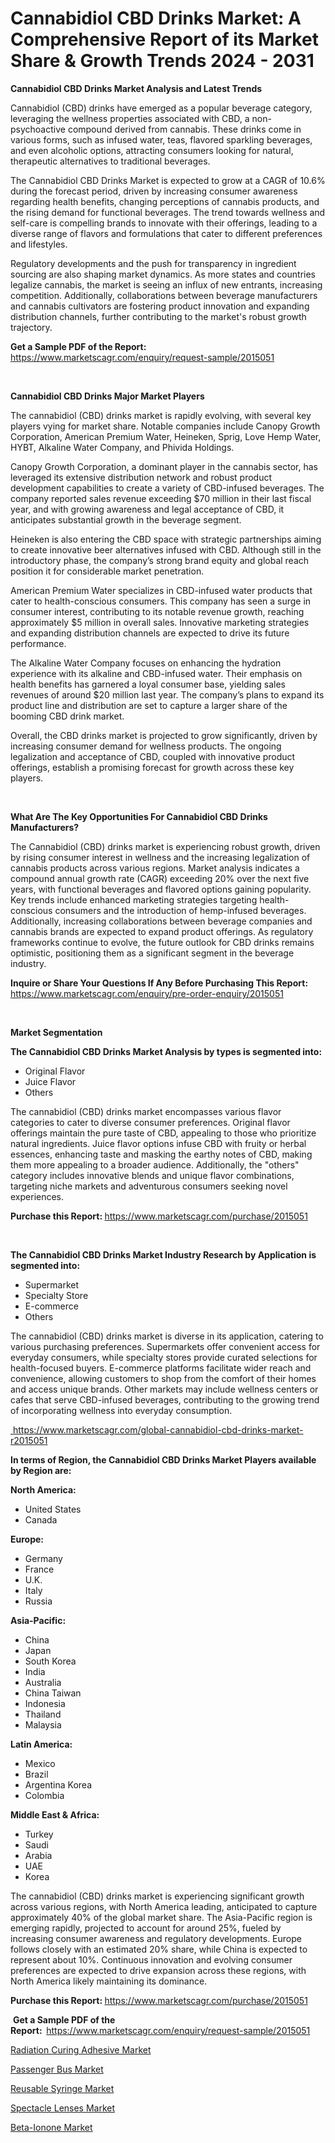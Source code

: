 <p><h1>Cannabidiol CBD Drinks Market: A Comprehensive Report of its Market Share & Growth Trends 2024 - 2031</h1></p><p><strong>Cannabidiol CBD Drinks Market Analysis and Latest Trends</strong></p>
<p><p>Cannabidiol (CBD) drinks have emerged as a popular beverage category, leveraging the wellness properties associated with CBD, a non-psychoactive compound derived from cannabis. These drinks come in various forms, such as infused water, teas, flavored sparkling beverages, and even alcoholic options, attracting consumers looking for natural, therapeutic alternatives to traditional beverages.</p><p>The Cannabidiol CBD Drinks Market is expected to grow at a CAGR of 10.6% during the forecast period, driven by increasing consumer awareness regarding health benefits, changing perceptions of cannabis products, and the rising demand for functional beverages. The trend towards wellness and self-care is compelling brands to innovate with their offerings, leading to a diverse range of flavors and formulations that cater to different preferences and lifestyles.</p><p>Regulatory developments and the push for transparency in ingredient sourcing are also shaping market dynamics. As more states and countries legalize cannabis, the market is seeing an influx of new entrants, increasing competition. Additionally, collaborations between beverage manufacturers and cannabis cultivators are fostering product innovation and expanding distribution channels, further contributing to the market's robust growth trajectory.</p></p>
<p><strong>Get a Sample PDF of the Report:&nbsp;</strong> <a href="https://www.marketscagr.com/enquiry/request-sample/2015051?utm_campaign=1126&utm_medium=2&utm_source=Github&utm_content=ia&utm_term=27102024&utm_id=cannabidiol-cbd-drinks">https://www.marketscagr.com/enquiry/request-sample/2015051</a></p>
<p>&nbsp;</p>
<p><strong>Cannabidiol CBD Drinks Major Market Players</strong></p>
<p><p>The cannabidiol (CBD) drinks market is rapidly evolving, with several key players vying for market share. Notable companies include Canopy Growth Corporation, American Premium Water, Heineken, Sprig, Love Hemp Water, HYBT, Alkaline Water Company, and Phivida Holdings.</p><p>Canopy Growth Corporation, a dominant player in the cannabis sector, has leveraged its extensive distribution network and robust product development capabilities to create a variety of CBD-infused beverages. The company reported sales revenue exceeding $70 million in their last fiscal year, and with growing awareness and legal acceptance of CBD, it anticipates substantial growth in the beverage segment.</p><p>Heineken is also entering the CBD space with strategic partnerships aiming to create innovative beer alternatives infused with CBD. Although still in the introductory phase, the company’s strong brand equity and global reach position it for considerable market penetration.</p><p>American Premium Water specializes in CBD-infused water products that cater to health-conscious consumers. This company has seen a surge in consumer interest, contributing to its notable revenue growth, reaching approximately $5 million in overall sales. Innovative marketing strategies and expanding distribution channels are expected to drive its future performance.</p><p>The Alkaline Water Company focuses on enhancing the hydration experience with its alkaline and CBD-infused water. Their emphasis on health benefits has garnered a loyal consumer base, yielding sales revenues of around $20 million last year. The company’s plans to expand its product line and distribution are set to capture a larger share of the booming CBD drink market.</p><p>Overall, the CBD drinks market is projected to grow significantly, driven by increasing consumer demand for wellness products. The ongoing legalization and acceptance of CBD, coupled with innovative product offerings, establish a promising forecast for growth across these key players.</p></p>
<p>&nbsp;</p>
<p><strong>What Are The Key Opportunities For Cannabidiol CBD Drinks Manufacturers?</strong></p>
<p><p>The Cannabidiol (CBD) drinks market is experiencing robust growth, driven by rising consumer interest in wellness and the increasing legalization of cannabis products across various regions. Market analysis indicates a compound annual growth rate (CAGR) exceeding 20% over the next five years, with functional beverages and flavored options gaining popularity. Key trends include enhanced marketing strategies targeting health-conscious consumers and the introduction of hemp-infused beverages. Additionally, increasing collaborations between beverage companies and cannabis brands are expected to expand product offerings. As regulatory frameworks continue to evolve, the future outlook for CBD drinks remains optimistic, positioning them as a significant segment in the beverage industry.</p></p>
<p><strong>Inquire or Share Your Questions If Any Before Purchasing This Report:</strong> <a href="https://www.marketscagr.com/enquiry/pre-order-enquiry/2015051?utm_campaign=1126&utm_medium=2&utm_source=Github&utm_content=ia&utm_term=27102024&utm_id=cannabidiol-cbd-drinks">https://www.marketscagr.com/enquiry/pre-order-enquiry/2015051</a></p>
<p>&nbsp;</p>
<p><strong>Market Segmentation</strong></p>
<p><strong>The Cannabidiol CBD Drinks Market Analysis by types is segmented into:</strong></p>
<p><ul><li>Original Flavor</li><li>Juice Flavor</li><li>Others</li></ul></p>
<p><p>The cannabidiol (CBD) drinks market encompasses various flavor categories to cater to diverse consumer preferences. Original flavor offerings maintain the pure taste of CBD, appealing to those who prioritize natural ingredients. Juice flavor options infuse CBD with fruity or herbal essences, enhancing taste and masking the earthy notes of CBD, making them more appealing to a broader audience. Additionally, the "others" category includes innovative blends and unique flavor combinations, targeting niche markets and adventurous consumers seeking novel experiences.</p></p>
<p><strong>Purchase this Report:&nbsp;</strong><a href="https://www.marketscagr.com/purchase/2015051?utm_campaign=1126&utm_medium=2&utm_source=Github&utm_content=ia&utm_term=27102024&utm_id=cannabidiol-cbd-drinks">https://www.marketscagr.com/purchase/2015051</a></p>
<p>&nbsp;</p>
<p><strong>The Cannabidiol CBD Drinks Market Industry Research by Application is segmented into:</strong></p>
<p><ul><li>Supermarket</li><li>Specialty Store</li><li>E-commerce</li><li>Others</li></ul></p>
<p><p>The cannabidiol (CBD) drinks market is diverse in its application, catering to various purchasing preferences. Supermarkets offer convenient access for everyday consumers, while specialty stores provide curated selections for health-focused buyers. E-commerce platforms facilitate wider reach and convenience, allowing customers to shop from the comfort of their homes and access unique brands. Other markets may include wellness centers or cafes that serve CBD-infused beverages, contributing to the growing trend of incorporating wellness into everyday consumption.</p></p>
<p><a href="https://www.marketscagr.com/global-cannabidiol-cbd-drinks-market-r2015051?utm_campaign=1126&utm_medium=2&utm_source=Github&utm_content=ia&utm_term=27102024&utm_id=cannabidiol-cbd-drinks">&nbsp;https://www.marketscagr.com/global-cannabidiol-cbd-drinks-market-r2015051</a></p>
<p><strong>In terms of Region, the Cannabidiol CBD Drinks Market Players available by Region are:</strong></p>
<p>
    <p> <strong> North America: </strong>
        <ul>
            <li>United States</li>
            <li>Canada</li>
        </ul>
        </p> 
    <p> <strong> Europe: </strong>
        <ul>
            <li>Germany</li>
            <li>France</li>
            <li>U.K.</li>
            <li>Italy</li>
            <li>Russia</li>
        </ul>
        </p> 
    <p> <strong> Asia-Pacific: </strong>
        <ul>
            <li>China</li>
            <li>Japan</li>
            <li>South Korea</li>
            <li>India</li>
            <li>Australia</li>
            <li>China Taiwan</li>
            <li>Indonesia</li>
            <li>Thailand</li>
            <li>Malaysia</li>
        </ul>
        </p> 
    <p> <strong> Latin America: </strong>
        <ul>
            <li>Mexico</li>
            <li>Brazil</li>
            <li>Argentina Korea</li>
            <li>Colombia</li>
        </ul>
        </p> 
    <p> <strong> Middle East & Africa: </strong>
        <ul>
            <li>Turkey</li>
            <li>Saudi</li>
            <li>Arabia</li>
            <li>UAE</li>
            <li>Korea</li>
        </ul>
    </p>
    </p>
<p><p>The cannabidiol (CBD) drinks market is experiencing significant growth across various regions, with North America leading, anticipated to capture approximately 40% of the global market share. The Asia-Pacific region is emerging rapidly, projected to account for around 25%, fueled by increasing consumer awareness and regulatory developments. Europe follows closely with an estimated 20% share, while China is expected to represent about 10%. Continuous innovation and evolving consumer preferences are expected to drive expansion across these regions, with North America likely maintaining its dominance.</p></p>
<p><strong>Purchase this Report: </strong><a href="https://www.marketscagr.com/purchase/2015051?utm_campaign=1126&utm_medium=2&utm_source=Github&utm_content=ia&utm_term=27102024&utm_id=cannabidiol-cbd-drinks">https://www.marketscagr.com/purchase/2015051</a></p>
<p>&nbsp;<strong>Get a Sample PDF of the Report:&nbsp;&nbsp;</strong><a href="https://www.marketscagr.com/enquiry/request-sample/2015051?utm_campaign=1126&utm_medium=2&utm_source=Github&utm_content=ia&utm_term=27102024&utm_id=cannabidiol-cbd-drinks">https://www.marketscagr.com/enquiry/request-sample/2015051</a></p>
<p><strong></strong></p>
<p><p><a href="https://www.linkedin.com/pulse/global-radiation-curing-adhesive-market-trends-analysis-future-xkb4f?utm_campaign=1126&utm_medium=2&utm_source=Github&utm_content=ia&utm_term=27102024&utm_id=cannabidiol-cbd-drinks">Radiation Curing Adhesive Market</a></p><p><a href="https://www.linkedin.com/pulse/decoding-passenger-bus-market-signals-growth-algorithms-2024-2031-w5l3f?utm_campaign=1126&utm_medium=2&utm_source=Github&utm_content=ia&utm_term=27102024&utm_id=cannabidiol-cbd-drinks">Passenger Bus Market</a></p><p><a href="https://www.linkedin.com/pulse/reusable-syringe-market-matrix-applications-types-cagr-qvu0f?utm_campaign=1126&utm_medium=2&utm_source=Github&utm_content=ia&utm_term=27102024&utm_id=cannabidiol-cbd-drinks">Reusable Syringe Market</a></p><p><a href="https://www.linkedin.com/pulse/decoding-spectacle-lenses-industry-dynamics-strategic-imperatives-ysqmf?utm_campaign=1126&utm_medium=2&utm_source=Github&utm_content=ia&utm_term=27102024&utm_id=cannabidiol-cbd-drinks">Spectacle Lenses Market</a></p><p><a href="https://www.linkedin.com/pulse/beta-ionone-market-segmentation-geographical-regions-forcast-wda8f?utm_campaign=1126&utm_medium=2&utm_source=Github&utm_content=ia&utm_term=27102024&utm_id=cannabidiol-cbd-drinks">Beta-Ionone Market</a></p></p>